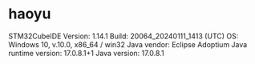# haoyu
STM32CubeIDE
Version: 1.14.1
Build: 20064_20240111_1413 (UTC)
OS: Windows 10, v.10.0, x86_64 / win32
Java vendor: Eclipse Adoptium
Java runtime version: 17.0.8.1+1
Java version: 17.0.8.1

